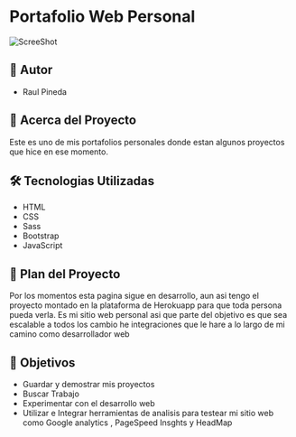 
# Portafolio Web Personal

![ScreeShot](https://mcusercontent.com/5670bd9045c7b5d75545f7710/images/10356a8b-48e2-49a3-ec2f-04ee5e489116.png)


## 🎴 Autor

- Raul Pineda


## 🚀 Acerca del Proyecto
Este es uno de mis portafolios personales donde estan algunos proyectos que hice en ese momento. 


## 🛠 Tecnologias Utilizadas
- HTML   
- CSS
- Sass
- Bootstrap
- JavaScript


## 🗻 Plan del Proyecto

Por los momentos esta pagina sigue en desarrollo, aun asi tengo el proyecto montado en la plataforma de Herokuapp para que toda persona pueda verla.
Es mi sitio web  personal asi que parte del objetivo es que sea escalable a todos los cambio he integraciones que le hare a lo largo de mi camino como desarrollador web







## 🎯 Objetivos

- Guardar y demostrar mis proyectos
- Buscar Trabajo
- Experimentar con el desarrollo web
- Utilizar e Integrar herramientas de analisis para testear mi sitio web como Google analytics , PageSpeed Insghts y HeadMap

